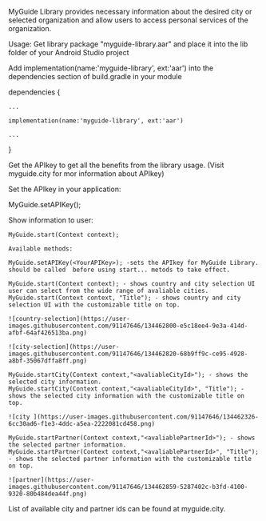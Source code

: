 MyGuide Library provides necessary information about the desired 
city or selected organization and allow users to access personal
 services of the organization.
 
 Usage:
 Get library package "myguide-library.aar" and place it into the lib folder of your Android Studio project
 
 Add implementation(name:'myguide-library', ext:'aar') into the dependencies section of build.gradle in your module
 
 dependencies {
 
	...
	
    implementation(name:'myguide-library', ext:'aar')
    
	...
	
 }
 
 Get the APIkey to get all the benefits from the library usage. (Visit myguide.city for mor information about APIkey) 
 
 Set the APIkey in your application:

   MyGuide.setAPIKey(<YourAPIKey>);

Show information to user:

	MyGuide.start(Context context);
	
	Available methods:
	
	MyGuide.setAPIKey(<YourAPIKey>); -sets the APIkey for MyGuide Library. should be called  before using start... metods to take effect.
	
	MyGuide.start(Context context); - shows country and city selection UI user can select from the wide range of avaliable cities.
	MyGuide.start(Context context, "Title"); - shows country and city selection UI with the customizable title on top.

	![country-selection](https://user-images.githubusercontent.com/91147646/134462800-e5c18ee4-9e3a-414d-afbf-64af426513ba.png)

	![city-selection](https://user-images.githubusercontent.com/91147646/134462820-68b9ff9c-ce95-4928-a8bf-35067dffa8ff.png)

	MyGuide.startCity(Context context,"<avaliableCityId>"); - shows the selected city information.
	MyGuide.startCity(Context context,"<avaliableCityId>", "Title"); - shows the selected city information with the customizable title on top.
	
	![city ](https://user-images.githubusercontent.com/91147646/134462326-6cc30ad6-f1e3-4ddc-a5ea-2222081cd458.png)
	
	MyGuide.startPartner(Context context,"<avaliablePartnerId>"); - shows the selected partner information.
	MyGuide.startPartner(Context context,"<avaliablePartnerId>", "Title"); - shows the selected partner information with the customizable title on top.
	
	![partner](https://user-images.githubusercontent.com/91147646/134462859-5287402c-b3fd-4100-9320-80b484dea44f.png)

List of available city and partner ids can be found at myguide.city.
